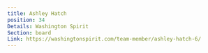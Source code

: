 ```yaml
---
title: Ashley Hatch
position: 34
Details: Washington Spirit
Section: board
Link: https://washingtonspirit.com/team-member/ashley-hatch-6/
---
```


